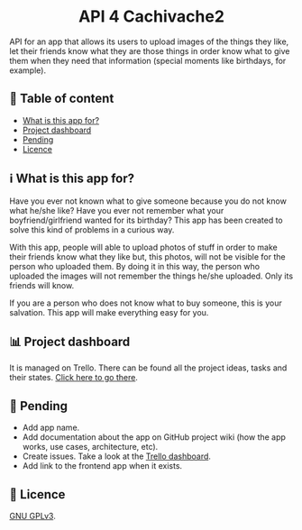 <h1 align=center>API 4 Cachivache2</h1>

API for an app that allows its users to upload images of the things they like, let their friends know what they are those things in order know what to give them when they need that information (special moments like birthdays, for example).

## 📄 Table of content
- [What is this app for?](#what-is-this-app-for)
- [Project dashboard](#project-dashboard)
- [Pending](#pending)
- [Licence](#licence)
  
<a name=what-is-this-app-for>

## ℹ️ What is this app for?
Have you ever not known what to give someone because you do not know what he/she like? Have you ever not remember what your boyfriend/girlfriend wanted for its birthday? This app has been created to solve this kind of problems in a curious way.

With this app, people will able to upload photos of stuff in order to make their friends know what they like but, this photos, will not be visible for the person who uploaded them. By doing it in this way, the person who uploaded the images will not remember the things he/she uploaded. Only its friends will know.

If you are a person who does not know what to buy someone, this is your salvation. This app will make everything easy for you.

<a name=project-dashboard>

## 📊 Project dashboard
It is managed on Trello. There can be found all the project ideas, tasks and their states. [Click here to go there](https://trello.com/b/XdhidjwC/app-for-given-gifts).

<a name=pending>
  
## 🧱 Pending
- Add app name.
- Add documentation about the app on GitHub project wiki (how the app works, use cases, architecture, etc).
- Create issues. Take a look at the [Trello dashboard](https://trello.com/b/XdhidjwC/app-for-given-gifts).
- Add link to the frontend app when it exists.
  
<a name=licence>
  
## 🪪 Licence
[GNU GPLv3](https://github.com/pablomgdev/cachivache2-api/blob/main/LICENSE).
